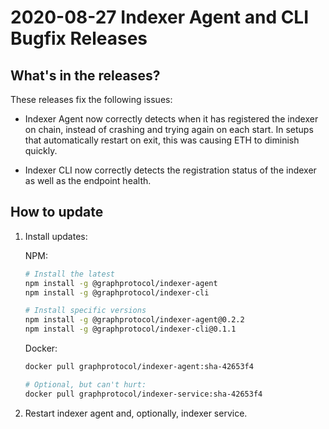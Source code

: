 # 2020-08-27 Indexer Agent and CLI Bugfix Releases

## What's in the releases?

These releases fix the following issues:

- Indexer Agent now correctly detects when it has registered the indexer on chain, instead of crashing and trying again on each start. In setups that automatically restart on exit, this was causing ETH to diminish quickly.

- Indexer CLI now correctly detects the registration status of the indexer as well as the endpoint health.

## How to update

1. Install updates:

   NPM:
   
   ```sh
   # Install the latest
   npm install -g @graphprotocol/indexer-agent
   npm install -g @graphprotocol/indexer-cli
   
   # Install specific versions
   npm install -g @graphprotocol/indexer-agent@0.2.2
   npm install -g @graphprotocol/indexer-cli@0.1.1
   ```
   
   Docker:
   
   ```sh
   docker pull graphprotocol/indexer-agent:sha-42653f4
   
   # Optional, but can't hurt:
   docker pull graphprotocol/indexer-service:sha-42653f4
   ```

2. Restart indexer agent and, optionally, indexer service.